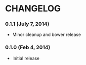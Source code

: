 CHANGELOG
=========

### 0.1.1 (July 7, 2014)

* Minor cleanup and bower release

### 0.1.0 (Feb 4, 2014)

* Initial release


